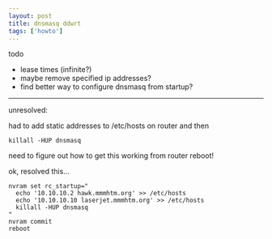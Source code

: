 ```yaml
---
layout: post
title: dnsmasq ddwrt
tags: ['howto']
---
```


todo
- lease times (infinite?)
- maybe remove specified ip addresses?
- find better way to configure dnsmasq from startup?


---

unresolved:

had to add static addresses to /etc/hosts on router and then 

    killall -HUP dnsmasq

need to figure out how to get this working from router reboot!


ok, resolved this...

    nvram set rc_startup="
      echo '10.10.10.2 hawk.mmmhtm.org' >> /etc/hosts
      echo '10.10.10.10 laserjet.mmmhtm.org' >> /etc/hosts
      killall -HUP dnsmasq
    "
    nvram commit
    reboot

